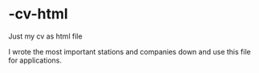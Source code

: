 # -cv-html
Just my cv as html file

I wrote the most important stations and companies down and use this file for applications.
